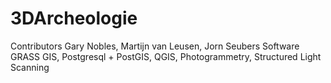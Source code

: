 # 3DArcheologie
Contributors Gary Nobles, Martijn van Leusen, Jorn Seubers
Software GRASS GIS, Postgresql + PostGIS, QGIS, Photogrammetry, Structured Light Scanning 
